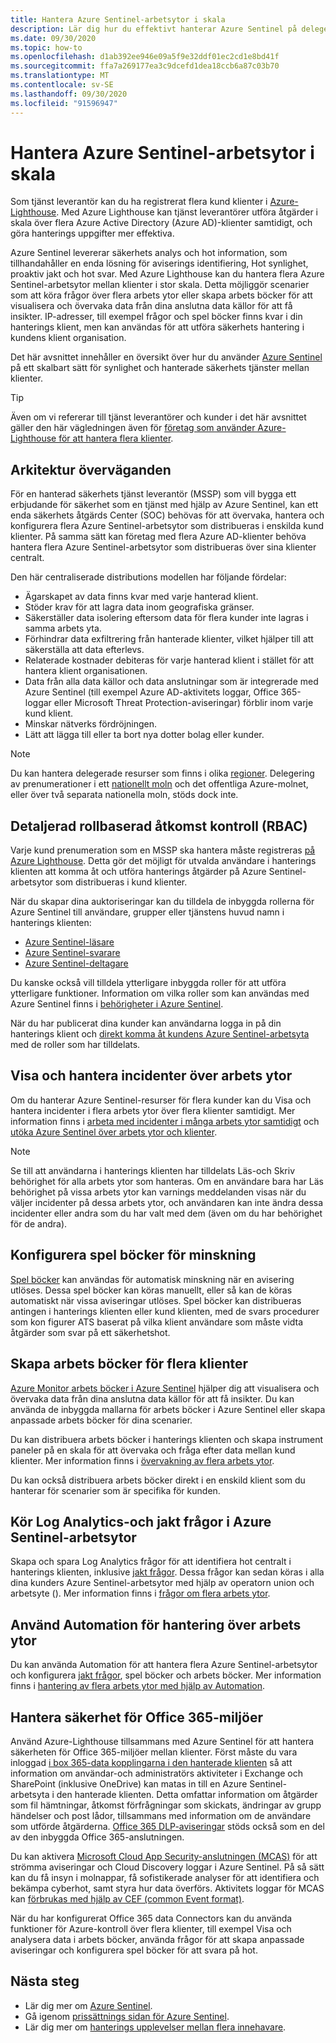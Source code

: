 ```yaml
---
title: Hantera Azure Sentinel-arbetsytor i skala
description: Lär dig hur du effektivt hanterar Azure Sentinel på delegerade kund resurser.
ms.date: 09/30/2020
ms.topic: how-to
ms.openlocfilehash: d1ab392ee946e09a5f9e32ddf01ec2cd1e8bd41f
ms.sourcegitcommit: ffa7a269177ea3c9dcefd1dea18ccb6a87c03b70
ms.translationtype: MT
ms.contentlocale: sv-SE
ms.lasthandoff: 09/30/2020
ms.locfileid: "91596947"
---
```

# <a name="manage-azure-sentinel-workspaces-at-scale"></a>Hantera Azure Sentinel-arbetsytor i skala

Som tjänst leverantör kan du ha registrerat flera kund klienter i [Azure-Lighthouse](../overview.md). Med Azure Lighthouse kan tjänst leverantörer utföra åtgärder i skala över flera Azure Active Directory (Azure AD)-klienter samtidigt, och göra hanterings uppgifter mer effektiva.

Azure Sentinel levererar säkerhets analys och hot information, som tillhandahåller en enda lösning för aviserings identifiering, Hot synlighet, proaktiv jakt och hot svar. Med Azure Lighthouse kan du hantera flera Azure Sentinel-arbetsytor mellan klienter i stor skala. Detta möjliggör scenarier som att köra frågor över flera arbets ytor eller skapa arbets böcker för att visualisera och övervaka data från dina anslutna data källor för att få insikter. IP-adresser, till exempel frågor och spel böcker finns kvar i din hanterings klient, men kan användas för att utföra säkerhets hantering i kundens klient organisation.

Det här avsnittet innehåller en översikt över hur du använder [Azure Sentinel](../../sentinel/overview.md) på ett skalbart sätt för synlighet och hanterade säkerhets tjänster mellan klienter.

> [!TIP]
> Även om vi refererar till tjänst leverantörer och kunder i det här avsnittet gäller den här vägledningen även för [företag som använder Azure-Lighthouse för att hantera flera klienter](../concepts/enterprise.md).

## <a name="architectural-considerations"></a>Arkitektur överväganden

För en hanterad säkerhets tjänst leverantör (MSSP) som vill bygga ett erbjudande för säkerhet som en tjänst med hjälp av Azure Sentinel, kan ett enda säkerhets åtgärds Center (SOC) behövas för att övervaka, hantera och konfigurera flera Azure Sentinel-arbetsytor som distribueras i enskilda kund klienter. På samma sätt kan företag med flera Azure AD-klienter behöva hantera flera Azure Sentinel-arbetsytor som distribueras över sina klienter centralt.

Den här centraliserade distributions modellen har följande fördelar:

- Ägarskapet av data finns kvar med varje hanterad klient.
- Stöder krav för att lagra data inom geografiska gränser.
- Säkerställer data isolering eftersom data för flera kunder inte lagras i samma arbets yta.
- Förhindrar data exfiltrering från hanterade klienter, vilket hjälper till att säkerställa att data efterlevs.
- Relaterade kostnader debiteras för varje hanterad klient i stället för att hantera klient organisationen.
- Data från alla data källor och data anslutningar som är integrerade med Azure Sentinel (till exempel Azure AD-aktivitets loggar, Office 365-loggar eller Microsoft Threat Protection-aviseringar) förblir inom varje kund klient.
- Minskar nätverks fördröjningen.
- Lätt att lägga till eller ta bort nya dotter bolag eller kunder.

> [!NOTE]
> Du kan hantera delegerade resurser som finns i olika [regioner](../../availability-zones/az-overview.md#regions). Delegering av prenumerationer i ett [nationellt moln](../../active-directory/develop/authentication-national-cloud.md) och det offentliga Azure-molnet, eller över två separata nationella moln, stöds dock inte.

## <a name="granular-role-based-access-control-rbac"></a>Detaljerad rollbaserad åtkomst kontroll (RBAC)

Varje kund prenumeration som en MSSP ska hantera måste registreras [på Azure Lighthouse](onboard-customer.md). Detta gör det möjligt för utvalda användare i hanterings klienten att komma åt och utföra hanterings åtgärder på Azure Sentinel-arbetsytor som distribueras i kund klienter.

När du skapar dina auktoriseringar kan du tilldela de inbyggda rollerna för Azure Sentinel till användare, grupper eller tjänstens huvud namn i hanterings klienten:

- [Azure Sentinel-läsare](../../role-based-access-control/built-in-roles.md#azure-sentinel-reader)
- [Azure Sentinel-svarare](../../role-based-access-control/built-in-roles.md#azure-sentinel-responder)
- [Azure Sentinel-deltagare](../../role-based-access-control/built-in-roles.md#azure-sentinel-contributor)

Du kanske också vill tilldela ytterligare inbyggda roller för att utföra ytterligare funktioner. Information om vilka roller som kan användas med Azure Sentinel finns i [behörigheter i Azure Sentinel](../../sentinel/roles.md).

När du har publicerat dina kunder kan användarna logga in på din hanterings klient och [direkt komma åt kundens Azure Sentinel-arbetsyta](../../sentinel/multiple-tenants-service-providers.md) med de roller som har tilldelats.

## <a name="view-and-manage-incidents-across-workspaces"></a>Visa och hantera incidenter över arbets ytor

Om du hanterar Azure Sentinel-resurser för flera kunder kan du Visa och hantera incidenter i flera arbets ytor över flera klienter samtidigt. Mer information finns i [arbeta med incidenter i många arbets ytor samtidigt](../../sentinel/multiple-workspace-view.md) och [utöka Azure Sentinel över arbets ytor och klienter](../../sentinel/extend-sentinel-across-workspaces-tenants.md).

> [!NOTE]
> Se till att användarna i hanterings klienten har tilldelats Läs-och Skriv behörighet för alla arbets ytor som hanteras. Om en användare bara har Läs behörighet på vissa arbets ytor kan varnings meddelanden visas när du väljer incidenter på dessa arbets ytor, och användaren kan inte ändra dessa incidenter eller andra som du har valt med dem (även om du har behörighet för de andra).

## <a name="configure-playbooks-for-mitigation"></a>Konfigurera spel böcker för minskning

[Spel böcker](../../sentinel/tutorial-respond-threats-playbook.md) kan användas för automatisk minskning när en avisering utlöses. Dessa spel böcker kan köras manuellt, eller så kan de köras automatiskt när vissa aviseringar utlöses. Spel böcker kan distribueras antingen i hanterings klienten eller kund klienten, med de svars procedurer som kon figurer ATS baserat på vilka klient användare som måste vidta åtgärder som svar på ett säkerhetshot.

## <a name="create-cross-tenant-workbooks"></a>Skapa arbets böcker för flera klienter

[Azure Monitor arbets böcker i Azure Sentinel](../../sentinel/overview.md#workbooks) hjälper dig att visualisera och övervaka data från dina anslutna data källor för att få insikter. Du kan använda de inbyggda mallarna för arbets böcker i Azure Sentinel eller skapa anpassade arbets böcker för dina scenarier.

Du kan distribuera arbets böcker i hanterings klienten och skapa instrument paneler på en skala för att övervaka och fråga efter data mellan kund klienter. Mer information finns i [övervakning av flera arbets ytor](../../sentinel/extend-sentinel-across-workspaces-tenants.md#using-cross-workspace-workbooks). 

Du kan också distribuera arbets böcker direkt i en enskild klient som du hanterar för scenarier som är specifika för kunden.

## <a name="run-log-analytics-and-hunting-queries-across-azure-sentinel-workspaces"></a>Kör Log Analytics-och jakt frågor i Azure Sentinel-arbetsytor

Skapa och spara Log Analytics frågor för att identifiera hot centralt i hanterings klienten, inklusive [jakt frågor](../../sentinel/extend-sentinel-across-workspaces-tenants.md#cross-workspace-hunting). Dessa frågor kan sedan köras i alla dina kunders Azure Sentinel-arbetsytor med hjälp av operatorn union och arbetsyte (). Mer information finns i [frågor om flera arbets ytor](../../sentinel/extend-sentinel-across-workspaces-tenants.md#cross-workspace-querying).

## <a name="use-automation-for-cross-workspace-management"></a>Använd Automation för hantering över arbets ytor

Du kan använda Automation för att hantera flera Azure Sentinel-arbetsytor och konfigurera [jakt frågor](../../sentinel/hunting.md), spel böcker och arbets böcker. Mer information finns i [hantering av flera arbets ytor med hjälp av Automation](../../sentinel/extend-sentinel-across-workspaces-tenants.md#cross-workspace-management-using-automation).

## <a name="manage-security-of-office-365-environments"></a>Hantera säkerhet för Office 365-miljöer

Använd Azure-Lighthouse tillsammans med Azure Sentinel för att hantera säkerheten för Office 365-miljöer mellan klienter. Först måste du vara inloggad [i box 365-data kopplingarna i den hanterade klienten](../../sentinel/connect-office-365.md) så att information om användar-och administratörs aktiviteter i Exchange och SharePoint (inklusive OneDrive) kan matas in till en Azure Sentinel-arbetsyta i den hanterade klienten. Detta omfattar information om åtgärder som fil hämtningar, åtkomst förfrågningar som skickats, ändringar av grupp händelser och post lådor, tillsammans med information om de användare som utförde åtgärderna. [Office 365 DLP-aviseringar](https://techcommunity.microsoft.com/t5/azure-sentinel/ingest-office-365-dlp-events-into-azure-sentinel/ba-p/1031820) stöds också som en del av den inbyggda Office 365-anslutningen.

Du kan aktivera [Microsoft Cloud App Security-anslutningen (MCAS)](../../sentinel/connect-cloud-app-security.md) för att strömma aviseringar och Cloud Discovery loggar i Azure Sentinel. På så sätt kan du få insyn i molnappar, få sofistikerade analyser för att identifiera och bekämpa cyberhot, samt styra hur data överförs. Aktivitets loggar för MCAS kan [förbrukas med hjälp av CEF (common Event format)](https://techcommunity.microsoft.com/t5/azure-sentinel/ingest-box-com-activity-events-via-microsoft-cloud-app-security/ba-p/1072849).

När du har konfigurerat Office 365 data Connectors kan du använda funktioner för Azure-kontroll över flera klienter, till exempel Visa och analysera data i arbets böcker, använda frågor för att skapa anpassade aviseringar och konfigurera spel böcker för att svara på hot.

## <a name="next-steps"></a>Nästa steg

- Lär dig mer om [Azure Sentinel](../../sentinel/overview.md).
- Gå igenom [prissättnings sidan för Azure Sentinel](https://azure.microsoft.com/pricing/details/azure-sentinel/).
- Lär dig mer om [hanterings upplevelser mellan flera innehavare](../concepts/cross-tenant-management-experience.md).


